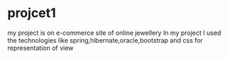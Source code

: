 # projcet1
my project is on e-commerce site of online jewellery
In my project I used the technologies like spring,hibernate,oracle,bootstrap and css for representation of view
